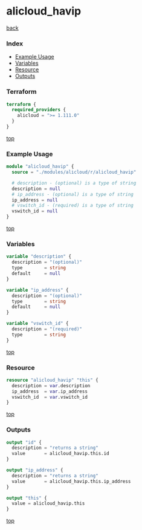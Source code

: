 # alicloud_havip

[back](../alicloud.md)

### Index

- [Example Usage](#example-usage)
- [Variables](#variables)
- [Resource](#resource)
- [Outputs](#outputs)

### Terraform

```terraform
terraform {
  required_providers {
    alicloud = ">= 1.111.0"
  }
}
```

[top](#index)

### Example Usage

```terraform
module "alicloud_havip" {
  source = "./modules/alicloud/r/alicloud_havip"

  # description - (optional) is a type of string
  description = null
  # ip_address - (optional) is a type of string
  ip_address = null
  # vswitch_id - (required) is a type of string
  vswitch_id = null
}
```

[top](#index)

### Variables

```terraform
variable "description" {
  description = "(optional)"
  type        = string
  default     = null
}

variable "ip_address" {
  description = "(optional)"
  type        = string
  default     = null
}

variable "vswitch_id" {
  description = "(required)"
  type        = string
}
```

[top](#index)

### Resource

```terraform
resource "alicloud_havip" "this" {
  description = var.description
  ip_address  = var.ip_address
  vswitch_id  = var.vswitch_id
}
```

[top](#index)

### Outputs

```terraform
output "id" {
  description = "returns a string"
  value       = alicloud_havip.this.id
}

output "ip_address" {
  description = "returns a string"
  value       = alicloud_havip.this.ip_address
}

output "this" {
  value = alicloud_havip.this
}
```

[top](#index)